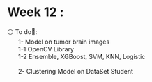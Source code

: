 # Week 12 :

⚪️ To do📝:<br>
&emsp;&ensp; 1- Model on tumor brain images<br>
&emsp;&ensp; 1-1 OpenCV Library <br>
&emsp;&ensp; 1-2 Ensemble, XGBoost, SVM, KNN, Logistic<br>
<br>
&emsp;&ensp; 2- Clustering Model on DataSet Student<br>

